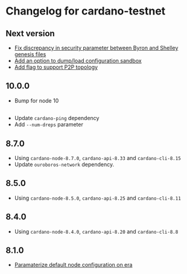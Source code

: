 # Changelog for cardano-testnet

## Next version

* [Fix discrepancy in security parameter between Byron and Shelley genesis files](https://github.com/IntersectMBO/cardano-node/pull/6188)
* [Add an option to dump/load configuration sandbox](https://github.com/IntersectMBO/cardano-node/pull/6239)
* [Add flag to support P2P topology](https://github.com/IntersectMBO/cardano-node/pull/6263)

## 10.0.0

* Bump for node 10

##

* Update `cardano-ping` dependency
* Add `--num-dreps` parameter

## 8.7.0

* Using `cardano-node-8.7.0`, `cardano-api-8.33` and `cardano-cli-8.15`
* Update `ouroboros-network` dependency.

## 8.5.0

* Using `cardano-node-8.5.0`, `cardano-api-8.25` and `cardano-cli-8.11`

## 8.4.0

* Using `cardano-node-8.4.0`, `cardano-api-8.20` and `cardano-cli-8.8`

## 8.1.0

- [Paramaterize default node configuration on era](https://github.com/intersectmbo/cardano-node/pull/5211)
